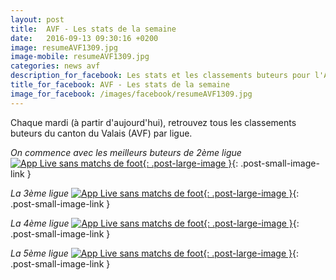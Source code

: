 ```yaml
---
layout: post
title:  AVF - Les stats de la semaine
date:   2016-09-13 09:30:16 +0200
image: resumeAVF1309.jpg
image-mobile: resumeAVF1309.jpg
categories: news avf
description_for_facebook: Les stats et les classements buteurs pour l'AVF (Valais)
title_for_facebook: AVF - Les stats de la semaine
image_for_facebook: /images/facebook/resumeAVF1309.jpg
---
```

Chaque mardi (à partir d'aujourd'hui), retrouvez tous les classements buteurs du canton du Valais (AVF) par ligue.

_On commence avec les meilleurs buteurs de 2ème ligue_
[![App Live sans matchs de foot]({{site.url}}/images/posts/rankings/resumeAVF21309.jpg){: .post-large-image }]({{site.url}}/images/posts/rankings/resumeAVF21309.jpg){: .post-small-image-link }

_La 3ème ligue_
[![App Live sans matchs de foot]({{site.url}}/images/posts/rankings/resumeAVF31309.jpg){: .post-large-image }]({{site.url}}/images/posts/rankings/resumeAVF31309.jpg){: .post-small-image-link }

_La 4ème ligue_
[![App Live sans matchs de foot]({{site.url}}/images/posts/rankings/resumeAVF41309.jpg){: .post-large-image }]({{site.url}}/images/posts/rankings/resumeAVF41309.jpg){: .post-small-image-link }

_La 5ème ligue_
[![App Live sans matchs de foot]({{site.url}}/images/posts/rankings/resumeAVF51309.jpg){: .post-large-image }]({{site.url}}/images/posts/rankings/resumeAVF51309.jpg){: .post-small-image-link }
